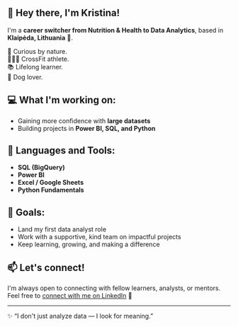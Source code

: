 ## 👋 Hey there, I'm Kristina!

I'm a **career switcher from Nutrition & Health to Data Analytics**, based in **Klaipėda, Lithuania** 🌊.  

🧠 Curious by nature.  
🏋🏼‍♀️ CrossFit athlete.  
📚 Lifelong learner.  
🐶 Dog lover.

## 💻 What I'm working on:
- Gaining more confidence with **large datasets**
- Building projects in **Power BI, SQL, and Python**

## 🔧 Languages and Tools:
- **SQL (BigQuery)**  
- **Power BI**  
- **Excel / Google Sheets**  
- **Python Fundamentals**

## 🎯 Goals:
- Land my first data analyst role 
- Work with a supportive, kind team on impactful projects  
- Keep learning, growing, and making a difference

## 📫 Let's connect!
I'm always open to connecting with fellow learners, analysts, or mentors.  
Feel free to [connect with me on LinkedIn]([https://www.linkedin.com/in/your-profile](https://www.linkedin.com/in/kristinarakovskaja/)) 🤝

---
✨ “I don't just analyze data — I look for meaning.”  
